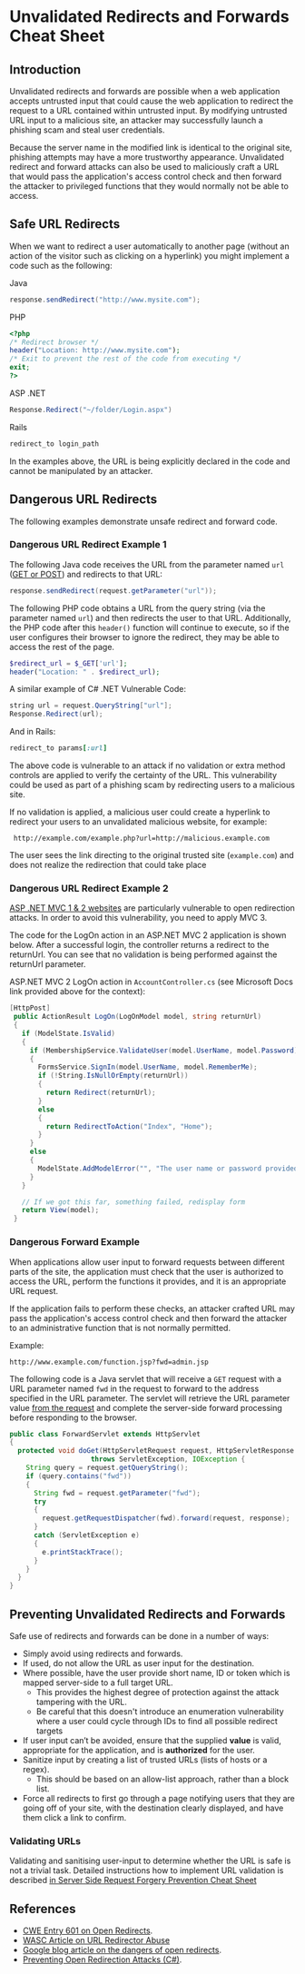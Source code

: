 # Unvalidated Redirects and Forwards Cheat Sheet

## Introduction

Unvalidated redirects and forwards are possible when a web application accepts untrusted input that could cause the web application to redirect the request to a URL contained within untrusted input. By modifying untrusted URL input to a malicious site, an attacker may successfully launch a phishing scam and steal user credentials.

Because the server name in the modified link is identical to the original site, phishing attempts may have a more trustworthy appearance. Unvalidated redirect and forward attacks can also be used to maliciously craft a URL that would pass the application's access control check and then forward the attacker to privileged functions that they would normally not be able to access.

## Safe URL Redirects

When we want to redirect a user automatically to another page (without an action of the visitor such as clicking on a hyperlink) you might implement a code such as the following:

Java

```java
response.sendRedirect("http://www.mysite.com");
```

PHP

```php
<?php
/* Redirect browser */
header("Location: http://www.mysite.com");
/* Exit to prevent the rest of the code from executing */
exit;
?>
```

ASP .NET

```csharp
Response.Redirect("~/folder/Login.aspx")
```

Rails

```ruby
redirect_to login_path
```

In the examples above, the URL is being explicitly declared in the code and cannot be manipulated by an attacker.

## Dangerous URL Redirects

The following examples demonstrate unsafe redirect and forward code.

### Dangerous URL Redirect Example 1

The following Java code receives the URL from the parameter named `url` ([GET or POST](https://docs.oracle.com/javaee/7/api/javax/servlet/ServletRequest.html#getParameter-java.lang.String-)) and redirects to that URL:

```java
response.sendRedirect(request.getParameter("url"));
```

The following PHP code obtains a URL from the query string (via the parameter named `url`) and then redirects the user to that URL. Additionally, the PHP code after this `header()` function will continue to execute, so if the user configures their browser to ignore the redirect, they may be able to access the rest of the page.

```php
$redirect_url = $_GET['url'];
header("Location: " . $redirect_url);
```

A similar example of C\# .NET Vulnerable Code:

```csharp
string url = request.QueryString["url"];
Response.Redirect(url);
```

And in Rails:

```ruby
redirect_to params[:url]
```

The above code is vulnerable to an attack if no validation or extra method controls are applied to verify the certainty of the URL. This vulnerability could be used as part of a phishing scam by redirecting users to a malicious site.

If no validation is applied, a malicious user could create a hyperlink to redirect your users to an unvalidated malicious website, for example:

```text
 http://example.com/example.php?url=http://malicious.example.com
```

The user sees the link directing to the original trusted site (`example.com`) and does not realize the redirection that could take place

### Dangerous URL Redirect Example 2

[ASP .NET MVC 1 & 2 websites](https://docs.microsoft.com/en-us/aspnet/mvc/overview/security/preventing-open-redirection-attacks) are particularly vulnerable to open redirection attacks. In order to avoid this vulnerability, you need to apply MVC 3.

The code for the LogOn action in an ASP.NET MVC 2 application is shown below. After a successful login, the controller returns a redirect to the returnUrl. You can see that no validation is being performed against the returnUrl parameter.

ASP.NET MVC 2 LogOn action in `AccountController.cs` (see Microsoft Docs link provided above for the context):

```csharp
[HttpPost]
 public ActionResult LogOn(LogOnModel model, string returnUrl)
 {
   if (ModelState.IsValid)
   {
     if (MembershipService.ValidateUser(model.UserName, model.Password))
     {
       FormsService.SignIn(model.UserName, model.RememberMe);
       if (!String.IsNullOrEmpty(returnUrl))
       {
         return Redirect(returnUrl);
       }
       else
       {
         return RedirectToAction("Index", "Home");
       }
     }
     else
     {
       ModelState.AddModelError("", "The user name or password provided is incorrect.");
     }
   }

   // If we got this far, something failed, redisplay form
   return View(model);
 }
```

### Dangerous Forward Example

When applications allow user input to forward requests between different parts of the site, the application must check that the user is authorized to access the URL, perform the functions it provides, and it is an appropriate URL request.

If the application fails to perform these checks, an attacker crafted URL may pass the application's access control check and then forward the attacker to an administrative function that is not normally permitted.

Example:

```text
http://www.example.com/function.jsp?fwd=admin.jsp
```

The following code is a Java servlet that will receive a `GET` request with a URL parameter named `fwd` in the request to forward to the address specified in the URL parameter. The servlet will retrieve the URL parameter value [from the request](https://docs.oracle.com/javaee/7/api/javax/servlet/ServletRequest.html#getParameter-java.lang.String-) and complete the server-side forward processing before responding to the browser.

```java
public class ForwardServlet extends HttpServlet
{
  protected void doGet(HttpServletRequest request, HttpServletResponse response)
                    throws ServletException, IOException {
    String query = request.getQueryString();
    if (query.contains("fwd"))
    {
      String fwd = request.getParameter("fwd");
      try
      {
        request.getRequestDispatcher(fwd).forward(request, response);
      }
      catch (ServletException e)
      {
        e.printStackTrace();
      }
    }
  }
}
```

## Preventing Unvalidated Redirects and Forwards

Safe use of redirects and forwards can be done in a number of ways:

- Simply avoid using redirects and forwards.
- If used, do not allow the URL as user input for the destination.
- Where possible, have the user provide short name, ID or token which is mapped server-side to a full target URL.
    - This provides the highest degree of protection against the attack tampering with the URL.
    - Be careful that this doesn't introduce an enumeration vulnerability where a user could cycle through IDs to find all possible redirect targets
- If user input can’t be avoided, ensure that the supplied **value** is valid, appropriate for the application, and is **authorized** for the user.
- Sanitize input by creating a list of trusted URLs (lists of hosts or a regex).
    - This should be based on an allow-list approach, rather than a block list.
- Force all redirects to first go through a page notifying users that they are going off of your site, with the destination clearly displayed, and have them click a link to confirm.

### Validating URLs

Validating and sanitising user-input to determine whether the URL is safe is not a trivial task. Detailed instructions how to implement URL validation is described [in Server Side Request Forgery Prevention Cheat Sheet](Server_Side_Request_Forgery_Prevention_Cheat_Sheet.md#application-layer)

## References

- [CWE Entry 601 on Open Redirects](http://cwe.mitre.org/data/definitions/601.html).
- [WASC Article on URL Redirector Abuse](http://projects.webappsec.org/w/page/13246981/URL%20Redirector%20Abuse)
- [Google blog article on the dangers of open redirects](http://googlewebmastercentral.blogspot.com/2009/01/open-redirect-urls-is-your-site-being.html).
- [Preventing Open Redirection Attacks (C\#)](http://www.asp.net/mvc/tutorials/security/preventing-open-redirection-attacks).
